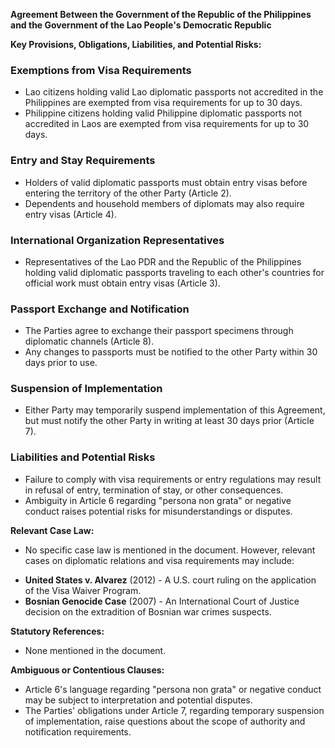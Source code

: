 **Agreement Between the Government of the Republic of the Philippines and the Government of the Lao People's Democratic Republic**

**Key Provisions, Obligations, Liabilities, and Potential Risks:**

### **Exemptions from Visa Requirements**

* Lao citizens holding valid Lao diplomatic passports not accredited in the Philippines are exempted from visa requirements for up to 30 days.
* Philippine citizens holding valid Philippine diplomatic passports not accredited in Laos are exempted from visa requirements for up to 30 days.

### **Entry and Stay Requirements**

* Holders of valid diplomatic passports must obtain entry visas before entering the territory of the other Party (Article 2).
* Dependents and household members of diplomats may also require entry visas (Article 4).

### **International Organization Representatives**

* Representatives of the Lao PDR and the Republic of the Philippines holding valid diplomatic passports traveling to each other's countries for official work must obtain entry visas (Article 3).

### **Passport Exchange and Notification**

* The Parties agree to exchange their passport specimens through diplomatic channels (Article 8).
* Any changes to passports must be notified to the other Party within 30 days prior to use.

### **Suspension of Implementation**

* Either Party may temporarily suspend implementation of this Agreement, but must notify the other Party in writing at least 30 days prior (Article 7).

### **Liabilities and Potential Risks**

* Failure to comply with visa requirements or entry regulations may result in refusal of entry, termination of stay, or other consequences.
* Ambiguity in Article 6 regarding "persona non grata" or negative conduct raises potential risks for misunderstandings or disputes.

**Relevant Case Law:**

* No specific case law is mentioned in the document. However, relevant cases on diplomatic relations and visa requirements may include:

+ **United States v. Alvarez** (2012) - A U.S. court ruling on the application of the Visa Waiver Program.
+ **Bosnian Genocide Case** (2007) - An International Court of Justice decision on the extradition of Bosnian war crimes suspects.

**Statutory References:**

* None mentioned in the document.

**Ambiguous or Contentious Clauses:**

* Article 6's language regarding "persona non grata" or negative conduct may be subject to interpretation and potential disputes.
* The Parties' obligations under Article 7, regarding temporary suspension of implementation, raise questions about the scope of authority and notification requirements.